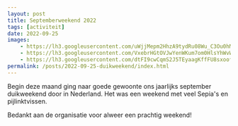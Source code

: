 ```yaml
---
layout: post
title: Septemberweekend 2022
tags: [activiteit]
date: 2022-09-25
images:
    - https://lh3.googleusercontent.com/uWjjMepm2HhzA9tydRu08Wu_C3Ou0hM7Wfx8BPDDMDLN1IR-3kXLuU_72nF-70gPjaQwhf9WfR7HoSVQqW16-LxGps7zoOFmFhcaWVyKbjAS52gNjkuQF64w-qQFwhyQh_exQB3QNg8
    - https://lh3.googleusercontent.com/VxebrHGtOVJwYenWKum7om0HlsYhWvWVQb4vNcf1XKL74W6YCs5Ddcfz6E5KQCqPb53jKyPA9G944n6LhS5aWinrcc7Q0LmK0qtxi5W5yrzGMUHOsK0d99xsNx7NG2sNrOoAXE5G7-I
    - https://lh3.googleusercontent.com/dtFI9cwCqmS2J5TEyaagKffFU8sxoofTDuYAUv-ccaM0V-QsRklbvfOLE0PpRePOiijFGQ8rdyvZzv7evL8j0Awqc0lkXKmj0fdTiNJSshxN9FvUCM4vdoU3indRdeRy7qhQrRzaDn0
permalink: /posts/2022-09-25-duikweekend/index.html
---
```

Begin deze maand ging naar goede gewoonte ons jaarlijks september duikweekend door in Nederland. Het was een weekend met veel Sepia's en pijlinktvissen. 

Bedankt aan de organisatie voor alweer een prachtig weekend!